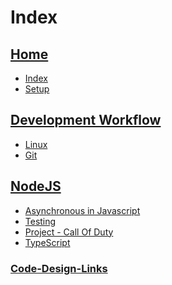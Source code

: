 # Index

## [Home](home)

- [Index](_sidebar)
- [Setup](setup)

## [Development Workflow](Workflow/Workflow)

- [Linux](Workflow/Linux)
- [Git](Workflow/Git)

<!-- ## [Basic Web Development](Web/Web-dev)

- [HTML-CSS](Web/HTML-CSS)
- [JavaScript](Web/JavaScript) -->

<!-- ## [Clean Code](Clean-code) -->

<!-- ## [Code-Design](Code-Design/Code-Design) -->

## [NodeJS](Node/Node)

- [Asynchronous in Javascript](Node/Asynchronous-Javascript)
- [Testing](Node/Testing-Javascript)
- [Project - Call Of Duty](Node/Call-Of-Duty)
- [TypeScript](Node/TypeScript)

### [Code-Design-Links](Code-Design/Code-Design)
